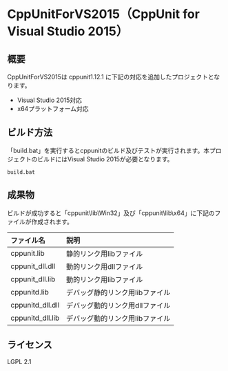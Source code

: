 # CppUnitForVS2015（CppUnit for Visual Studio 2015）

## 概要

CppUnitForVS2015は cppunit1.12.1 に下記の対応を追加したプロジェクトとなります。

* Visual Studio 2015対応
* x64プラットフォーム対応

## ビルド方法

「build.bat」を実行するとcppunitのビルド及びテストが実行されます。本プロジェクトのビルドにはVisual Studio 2015が必要となります。

    build.bat

## 成果物

ビルドが成功すると「cppunit\lib\Win32」及び「cppunit\lib\x64」に下記のファイルが作成されます。

|ファイル名|説明|
|:--|:--|
|cppunit.lib|静的リンク用libファイル|
|cppunit_dll.dll|動的リンク用dllファイル|
|cppunit_dll.lib|動的リンク用libファイル|
|cppunitd.lib|デバッグ静的リンク用libファイル|
|cppunitd_dll.dll|デバッグ動的リンク用dllファイル|
|cppunitd_dll.lib|デバッグ動的リンク用libファイル|

## ライセンス
 LGPL 2.1
